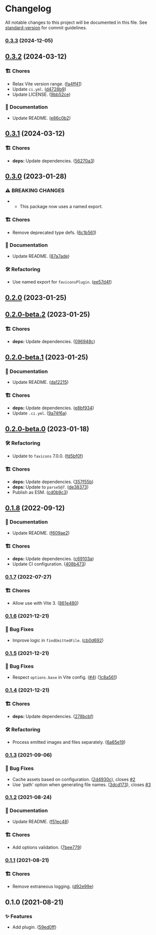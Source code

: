 # Changelog

All notable changes to this project will be documented in this file. See [standard-version](https://github.com/conventional-changelog/standard-version) for commit guidelines.

### [0.3.3](https://github.com/darkobits/vite-plugin-favicons/compare/v0.3.2...v0.3.3) (2024-12-05)

## [0.3.2](https://github.com/darkobits/vite-plugin-favicons/compare/v0.3.1...v0.3.2) (2024-03-12)


### 🏗 Chores

* Relax Vite version range. ([fa4ff41](https://github.com/darkobits/vite-plugin-favicons/commit/fa4ff414f119a8b0413ac73d692d053959a9d8c6))
* Update `ci.yml`. ([d4728b9](https://github.com/darkobits/vite-plugin-favicons/commit/d4728b91e9af41b6acad123766079f19cf5d6858))
* Update LICENSE. ([9bb52ce](https://github.com/darkobits/vite-plugin-favicons/commit/9bb52cee9ffbeca02fea1949ee13809672153f14))


### 📖 Documentation

* Update README. ([e86c0b2](https://github.com/darkobits/vite-plugin-favicons/commit/e86c0b29279e62f9e39b14b19dd185343ec10d64))

## [0.3.1](https://github.com/darkobits/vite-plugin-favicons/compare/v0.3.0...v0.3.1) (2024-03-12)


### 🏗 Chores

* **deps:** Update dependencies. ([56270a3](https://github.com/darkobits/vite-plugin-favicons/commit/56270a37e7fdec8c10e91c04791cd3afa3d8cf30))

## [0.3.0](https://github.com/darkobits/vite-plugin-favicons/compare/v0.2.0...v0.3.0) (2023-01-28)


### ⚠ BREAKING CHANGES

* - This package now uses a named export.

### 🏗 Chores

* Remove deprecated type defs. ([6c1b561](https://github.com/darkobits/vite-plugin-favicons/commit/6c1b561dbb160ebfae516e7ae223d14f9ec43dfe))


### 📖 Documentation

* Update README. ([87a7ade](https://github.com/darkobits/vite-plugin-favicons/commit/87a7aded8da2320ad450503801c7deda7314314a))


### 🛠 Refactoring

* Use named export for `faviconsPlugin`. ([ee57d4f](https://github.com/darkobits/vite-plugin-favicons/commit/ee57d4fed47f937d2997d9b946dfe91d509a6395))

## [0.2.0](https://github.com/darkobits/vite-plugin-favicons/compare/v0.2.0-beta.2...v0.2.0) (2023-01-25)

## [0.2.0-beta.2](https://github.com/darkobits/vite-plugin-favicons/compare/v0.2.0-beta.1...v0.2.0-beta.2) (2023-01-25)


### 🏗 Chores

* **deps:** Update dependencies. ([096948c](https://github.com/darkobits/vite-plugin-favicons/commit/096948c804c06595fdfda3f846a56035154bf3ee))

## [0.2.0-beta.1](https://github.com/darkobits/vite-plugin-favicons/compare/v0.2.0-beta.0...v0.2.0-beta.1) (2023-01-25)


### 📖 Documentation

* Update README. ([da12215](https://github.com/darkobits/vite-plugin-favicons/commit/da1221505c648326358ef84811bf7569e8adfd57))


### 🏗 Chores

* **deps:** Update dependencies. ([e8bf934](https://github.com/darkobits/vite-plugin-favicons/commit/e8bf93451f5f9edaef1557ebeacb0206bfb0c30a))
* Update `.ci.yml`. ([9a74f6a](https://github.com/darkobits/vite-plugin-favicons/commit/9a74f6aa188d2492e66ec2f137b7e3f10c7eb2b8))

## [0.2.0-beta.0](https://github.com/darkobits/vite-plugin-favicons/compare/v0.1.8...v0.2.0-beta.0) (2023-01-18)


### 🛠 Refactoring

* Update to `favicons` 7.0.0. ([fd5bf0f](https://github.com/darkobits/vite-plugin-favicons/commit/fd5bf0f8f668183654124d096ce88c59281fe0c5))


### 🏗 Chores

* **deps:** Update dependencies. ([357f55b](https://github.com/darkobits/vite-plugin-favicons/commit/357f55bb0810ebc6fe96cd129b7b1a8c1422aac8))
* **deps:** Update to `parse5@7`. ([de38373](https://github.com/darkobits/vite-plugin-favicons/commit/de383734430468e064ebc6f291f4133b30740710))
* Publish as ESM. ([cd0b9c3](https://github.com/darkobits/vite-plugin-favicons/commit/cd0b9c36182611ee7a0f0be531e09ac73bf12998))

## [0.1.8](https://github.com/darkobits/vite-plugin-favicons/compare/v0.1.7...v0.1.8) (2022-09-12)


### 📖 Documentation

* Update README. ([f609ae2](https://github.com/darkobits/vite-plugin-favicons/commit/f609ae2b8cd8fe9babd5edfd83968a220b0c9c36))


### 🏗 Chores

* **deps:** Update dependencies. ([c69103a](https://github.com/darkobits/vite-plugin-favicons/commit/c69103a732e45cc142bbc50b13f37a65c1c9ec18))
* Update CI configuration. ([408b473](https://github.com/darkobits/vite-plugin-favicons/commit/408b473751382ec104f9ce3d48ab7b1122d2a8ed))

### [0.1.7](https://github.com/darkobits/vite-plugin-favicons/compare/v0.1.6...v0.1.7) (2022-07-27)


### 🏗 Chores

* Allow use with Vite 3. ([861e480](https://github.com/darkobits/vite-plugin-favicons/commit/861e4805108cd540618fcc7c7a6e613a0e7af8d6))

### [0.1.6](https://github.com/darkobits/vite-plugin-favicons/compare/v0.1.5...v0.1.6) (2021-12-21)


### 🐞 Bug Fixes

* Improve logic in `findEmittedFile`. ([cb0d692](https://github.com/darkobits/vite-plugin-favicons/commit/cb0d692f4be4be81b195079dc14a0b1f02801f0d))

### [0.1.5](https://github.com/darkobits/vite-plugin-favicons/compare/v0.1.4...v0.1.5) (2021-12-21)


### 🐞 Bug Fixes

* Respect `options.base` in Vite config. ([#4](https://github.com/darkobits/vite-plugin-favicons/issues/4)) ([1c8a561](https://github.com/darkobits/vite-plugin-favicons/commit/1c8a561f4494a282f1f59f4087c16d34f24a35e9))

### [0.1.4](https://github.com/darkobits/vite-plugin-favicons/compare/v0.1.3...v0.1.4) (2021-12-21)


### 🏗 Chores

* **deps:** Update dependencies. ([278bcbf](https://github.com/darkobits/vite-plugin-favicons/commit/278bcbf440bec8bf20bf5d01caef1d8ad1e6a199))


### 🛠 Refactoring

* Process emitted images and files separately. ([6a65e19](https://github.com/darkobits/vite-plugin-favicons/commit/6a65e196a402d1c035aae7d11c09820ff56eb033))

### [0.1.3](https://github.com/darkobits/vite-plugin-favicons/compare/v0.1.2...v0.1.3) (2021-09-06)


### 🐞 Bug Fixes

* Cache assets based on configuration. ([2d4930c](https://github.com/darkobits/vite-plugin-favicons/commit/2d4930cd7db4716fba7cbabb4ec79b11891ff9dc)), closes [#2](https://github.com/darkobits/vite-plugin-favicons/issues/2)
* Use 'path' option when generating file names. ([3dcd173](https://github.com/darkobits/vite-plugin-favicons/commit/3dcd173d3dccf87b344ee817bdb0904efeef7000)), closes [#3](https://github.com/darkobits/vite-plugin-favicons/issues/3)

### [0.1.2](https://github.com/darkobits/vite-plugin-favicons/compare/v0.1.1...v0.1.2) (2021-08-24)


### 📖 Documentation

* Update README. ([f51ec48](https://github.com/darkobits/vite-plugin-favicons/commit/f51ec4860f58dbd203d8ad88bbc594fb36937b56))


### 🏗 Chores

* Add options validation. ([7bee779](https://github.com/darkobits/vite-plugin-favicons/commit/7bee779996b2f46b9fcc651e1abea0b2975b2000))

### [0.1.1](https://github.com/darkobits/vite-plugin-favicons/compare/v0.1.0...v0.1.1) (2021-08-21)


### 🏗 Chores

* Remove extraneous logging. ([d92e99e](https://github.com/darkobits/vite-plugin-favicons/commit/d92e99e7d3e0958b463806c8938e6a2dc79cd88f))

## 0.1.0 (2021-08-21)


### ✨ Features

* Add plugin. ([59ed0ff](https://github.com/darkobits/vite-plugin-favicons/commit/59ed0ff6b1c3a8fb40f82636893c8df890d18405))
